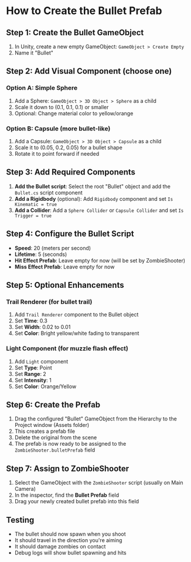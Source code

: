 # How to Create the Bullet Prefab

## Step 1: Create the Bullet GameObject
1. In Unity, create a new empty GameObject: `GameObject > Create Empty`
2. Name it "Bullet"

## Step 2: Add Visual Component (choose one)
### Option A: Simple Sphere
1. Add a Sphere: `GameObject > 3D Object > Sphere` as a child
2. Scale it down to (0.1, 0.1, 0.1) or smaller
3. Optional: Change material color to yellow/orange

### Option B: Capsule (more bullet-like)
1. Add a Capsule: `GameObject > 3D Object > Capsule` as a child  
2. Scale it to (0.05, 0.2, 0.05) for a bullet shape
3. Rotate it to point forward if needed

## Step 3: Add Required Components
1. **Add the Bullet script**: Select the root "Bullet" object and add the `Bullet.cs` script component
2. **Add a Rigidbody** (optional): Add `Rigidbody` component and set `Is Kinematic = true`
3. **Add a Collider**: Add a `Sphere Collider` or `Capsule Collider` and set `Is Trigger = true`

## Step 4: Configure the Bullet Script
- **Speed**: 20 (meters per second)
- **Lifetime**: 5 (seconds)
- **Hit Effect Prefab**: Leave empty for now (will be set by ZombieShooter)
- **Miss Effect Prefab**: Leave empty for now

## Step 5: Optional Enhancements
### Trail Renderer (for bullet trail)
1. Add `Trail Renderer` component to the Bullet object
2. Set **Time**: 0.3
3. Set **Width**: 0.02 to 0.01
4. Set **Color**: Bright yellow/white fading to transparent

### Light Component (for muzzle flash effect)
1. Add `Light` component
2. Set **Type**: Point
3. Set **Range**: 2
4. Set **Intensity**: 1
5. Set **Color**: Orange/Yellow

## Step 6: Create the Prefab
1. Drag the configured "Bullet" GameObject from the Hierarchy to the Project window (Assets folder)
2. This creates a prefab file
3. Delete the original from the scene
4. The prefab is now ready to be assigned to the `ZombieShooter.bulletPrefab` field

## Step 7: Assign to ZombieShooter
1. Select the GameObject with the `ZombieShooter` script (usually on Main Camera)
2. In the inspector, find the **Bullet Prefab** field
3. Drag your newly created bullet prefab into this field

## Testing
- The bullet should now spawn when you shoot
- It should travel in the direction you're aiming
- It should damage zombies on contact
- Debug logs will show bullet spawning and hits
